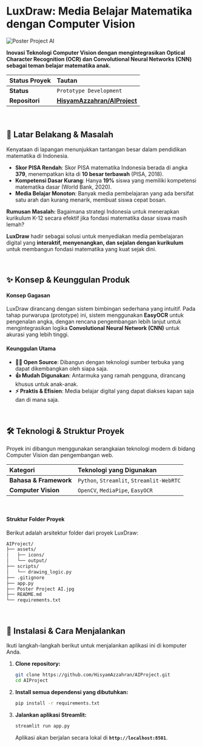 # LuxDraw: Media Belajar Matematika dengan Computer Vision

![Poster Project AI](https://raw.githubusercontent.com/HisyamAzzahran/AIProject/main/Poster%20Project%20AI.jpg)

**Inovasi Teknologi Computer Vision dengan mengintegrasikan Optical Character Recognition (OCR) dan Convolutional Neural Networks (CNN) sebagai teman belajar matematika anak.**

| **Status Proyek** | **Tautan** |
| :--- | :--- |
| **Status** | `Prototype Development` |
| **Repositori** | **[HisyamAzzahran/AIProject](https://github.com/HisyamAzzahran/AIProject)** |

<br>

## 🎯 Latar Belakang & Masalah

Kenyataan di lapangan menunjukkan tantangan besar dalam pendidikan matematika di Indonesia.

* **Skor PISA Rendah**: Skor PISA matematika Indonesia berada di angka **379**, menempatkan kita di **10 besar terbawah** (PISA, 2018).
* **Kompetensi Dasar Kurang**: Hanya **19%** siswa yang memiliki kompetensi matematika dasar (World Bank, 2020).
* **Media Belajar Monoton**: Banyak media pembelajaran yang ada bersifat satu arah dan kurang menarik, membuat siswa cepat bosan.

**Rumusan Masalah:** Bagaimana strategi Indonesia untuk menerapkan kurikulum K-12 secara efektif jika fondasi matematika dasar siswa masih lemah?

**LuxDraw** hadir sebagai solusi untuk menyediakan media pembelajaran digital yang **interaktif, menyenangkan, dan sejalan dengan kurikulum** untuk membangun fondasi matematika yang kuat sejak dini.

<br>

## ✨ Konsep & Keunggulan Produk

#### Konsep Gagasan
LuxDraw dirancang dengan sistem bimbingan sederhana yang intuitif. Pada tahap purwarupa (prototype) ini, sistem menggunakan **EasyOCR** untuk pengenalan angka, dengan rencana pengembangan lebih lanjut untuk mengintegrasikan logika **Convolutional Neural Network (CNN)** untuk akurasi yang lebih tinggi.

#### Keunggulan Utama
-   **👨‍💻 Open Source**: Dibangun dengan teknologi sumber terbuka yang dapat dikembangkan oleh siapa saja.
-   **👍 Mudah Digunakan**: Antarmuka yang ramah pengguna, dirancang khusus untuk anak-anak.
-   **⚡ Praktis & Efisien**: Media belajar digital yang dapat diakses kapan saja dan di mana saja.

<br>

## 🛠️ Teknologi & Struktur Proyek

Proyek ini dibangun menggunakan serangkaian teknologi modern di bidang Computer Vision dan pengembangan web.

| Kategori | Teknologi yang Digunakan |
| :--- | :--- |
| **Bahasa & Framework** | `Python`, `Streamlit`, `Streamlit-WebRTC` |
| **Computer Vision** | `OpenCV`, `MediaPipe`, `EasyOCR` |

<br>

#### Struktur Folder Proyek
Berikut adalah arsitektur folder dari proyek LuxDraw:
```sh
AIProject/
├── assets/
│   ├── icons/
│   └── output/
├── scripts/
│   └── drawing_logic.py
├── .gitignore
├── app.py
├── Poster Project AI.jpg
├── README.md
└── requirements.txt
```

<br>

## 🚀 Instalasi & Cara Menjalankan

Ikuti langkah-langkah berikut untuk menjalankan aplikasi ini di komputer Anda.

1.  **Clone repository:**
    ```sh
    git clone https://github.com/HisyamAzzahran/AIProject.git
    cd AIProject
    ```

2.  **Install semua dependensi yang dibutuhkan:**
    ```sh
    pip install -r requirements.txt
    ```

3.  **Jalankan aplikasi Streamlit:**
    ```sh
    streamlit run app.py
    ```
    Aplikasi akan berjalan secara lokal di **`http://localhost:8501`**.

<br>